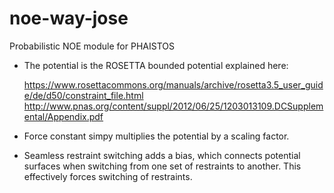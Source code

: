 noe-way-jose
============

Probabilistic NOE module for PHAISTOS
 

 - The potential is the ROSETTA bounded potential explained here:

    https://www.rosettacommons.org/manuals/archive/rosetta3.5_user_guide/de/d50/constraint_file.html
    http://www.pnas.org/content/suppl/2012/06/25/1203013109.DCSupplemental/Appendix.pdf

 - Force constant simpy multiplies the potential by a scaling factor.

 - Seamless restraint switching adds a bias, which connects potential surfaces when switching from one set of restraints to another. This effectively forces switching of restraints.


